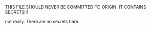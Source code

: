 THIS FILE SHOULD NEVER BE COMMITTED TO ORIGIN.  IT CONTAINS SECRETS!!!

not really.  There are no secrets here.
